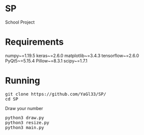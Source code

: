 # SP
School Project
# Requirements
numpy~=1.19.5
keras~=2.6.0
matplotlib~=3.4.3
tensorflow~=2.6.0
PyQt5~=5.15.4
Pillow~=8.3.1
scipy~=1.7.1
# Running
<pre>
git clone https://github.com/YaGl33/SP/
cd SP</pre>
Draw your number
<pre>
python3 draw.py
python3 resize.py
python3 main.py
</pre>
